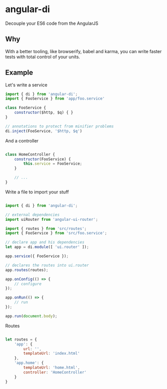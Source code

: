 # angular-di

Decouple your ES6 code from the AngularJS

## Why

With a better tooling, like browserify, babel and karma, you can write faster tests with total control of your units.

## Example

Let's write a service

```js
import { di } from 'angular-di';
import { FooService } from 'app/foo.service'

class FooService {
	constructor($http, $q) { }
}

// annotations to protect from minifier problems
di.inject(FooService, '$http, $q')

```

And a controller

```js

class HomeController {
	constructor(FooService) {
		this.service = FooService;
	}

	// ...
}


```

Write a file to import your stuff


```js

import { di } from 'angular-di';

// external dependencies
import uiRouter from 'angular-ui-router';

import { routes } from 'src/routes';
import { FooService } from 'src/foo.service';

// declare app and his dependencies
let app = di.module([ 'ui.router' ]);

app.service({ FooService });

// declares the routes into ui.router
app.routes(routes);

app.onConfig(() => {
    // configure
});

app.onRun(() => {
    // run
});

app.run(document.body);

```

Routes

```js

let routes = {
	'app': {
		url: '',
		templateUrl: 'index.html'
	},
	'app.home': {
		templateUrl: 'home.html',
		controller: 'HomeController'
	}
}
```

